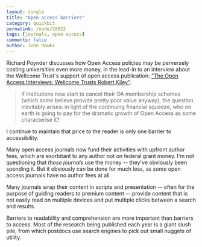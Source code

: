 ```yaml
---
layout: single 
title: "Open access barriers" 
category: quickbit
permalink: /node/28022
tags: [journals, open access] 
comments: false 
author: John Hawks 
---
```


Richard Poynder discusses how Open Access policies may be perversely costing universities even more money, in the lead-in to an interview about the Wellcome Trust's support of open access publication: <a href="http://poynder.blogspot.com/2011/08/open-access-interviews-wellcome-trusts.html">"The Open Access Interviews: Wellcome Trusts Robert Kiley"</a>. 

<blockquote>If institutions now start to cancel their OA membership schemes (which some believe provide pretty poor value anyway), the question inevitably arises: in light of the continuing financial squeeze, who on earth is going to pay for the dramatic growth of Open Access  as some characterise it?</blockquote>

I continue to maintain that price to the reader is only one barrier to accessibility. 

Many open access journals now fund their activities with upfront author fees, which are exorbitant to any author not on federal grant money. I'm not questioning that <i>those journals</i> use the money -- they've obviously been spending it. But it obviously can be done for much less, as <i>some</i> open access journals have no author fees at all. 

Many journals wrap their content in scripts and presentation -- often for the purpose of guiding readers to premium content -- provide content that is not easily read on multiple devices and put multiple clicks between a search and results. 

Barriers to readability and comprehension are more important than barriers to access. Most of the research being published each year is a giant slush pile, from which postdocs use search engines to pick out small nuggets of utility. 



